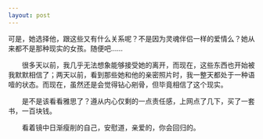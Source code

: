 ```yaml
---
layout: post
---
```


可是，她选择他，跟这些又有什么关系呢？不是因为灵魂伴侣一样的爱情么？她从来都不是那种现实的女孩。随便吧……

　　很多天以前，我几乎无法想象能够接受她的离开，而现在，这些东西也开始被我默默相信了；两天以前，看到那些她和他的亲密照片时，我一整天都处于一种语噎的状态。而现在，虽然还是会觉得钻心剜骨，但毕竟相信了这个现实。

　　是不是该看看雅思了？遵从内心仅剩的一点责任感，上网点了几下，买了一套书，一百块钱。

　　看着镜中日渐瘦削的自己，安慰道，亲爱的，你会回归的。